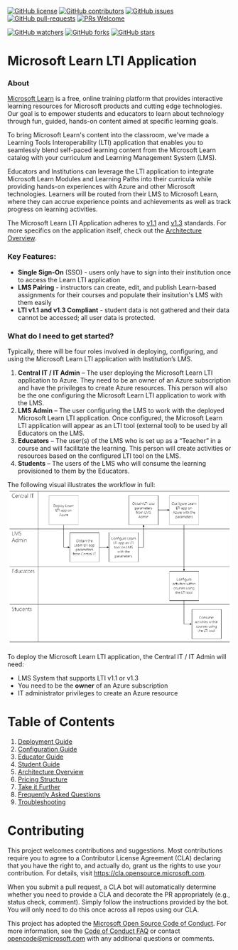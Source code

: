 [![GitHub license](https://img.shields.io/github/license/microsoft/Learn-LTI.svg)](https://github.com/microsoft/Learn-LTI/blob/master/LICENSE)
[![GitHub contributors](https://img.shields.io/github/contributors/microsoft/Learn-LTI.svg)](https://GitHub.com/microsoft/Learn-LTI/graphs/contributors/)
[![GitHub issues](https://img.shields.io/github/issues/microsoft/Learn-LTI.svg)](https://GitHub.com/microsoft/Learn-LTI/issues/)
[![GitHub pull-requests](https://img.shields.io/github/issues-pr/microsoft/Learn-LTI.svg)](https://GitHub.com/microsoft/Learn-LTI/pull/)
[![PRs Welcome](https://img.shields.io/badge/PRs-welcome-brightgreen.svg?style=flat-square)](http://makeapullrequest.com)

[![GitHub watchers](https://img.shields.io/github/watchers/microsoft/Learn-LTI.svg?style=social&label=Watch&maxAge=2592000)](https://GitHub.com/microsoft/Learn-LTI/watchers/)
[![GitHub forks](https://img.shields.io/github/forks/microsoft/Learn-LTI.svg?style=social&label=Fork&maxAge=2592000)](https://GitHub.com/microsoft/Learn-LTI/network/)
[![GitHub stars](https://img.shields.io/github/stars/microsoft/Learn-LTI.svg?style=social&label=Star&maxAge=2592000)](https://GitHub.com/microsoft/LEARN-LTI/stargazers/)

# Microsoft Learn LTI Application 

### About ###
[Microsoft Learn](https://docs.microsoft.com/learn/?WT.mc_id=edna) is a free, online training platform that provides interactive learning resources for Microsoft products and cutting edge technologies. Our goal is to empower students and educators to learn about technology through fun, guided, hands-on content aimed at specific learning goals. 

To bring Microsoft Learn's content into the classroom, we've made a Learning Tools Interoperability (LTI) application that enables you to seamlessly blend self-paced learning content from the Microsoft Learn catalog with your curriculum and Learning Management System (LMS).

Educators and Institutions can leverage the LTI application to integrate Microsoft Learn Modules and Learning Paths into their curricula while providing hands-on experiences with Azure and other Microsoft technologies. Learners will be routed from their LMS to Microsoft Learn, where they can accrue experience points and achievements as well as track progress on learning activities.

The Microsoft Learn LTI Application adheres to [v1.1](https://www.imsglobal.org/specs/ltiv1p1) and [v1.3](http://www.imsglobal.org/spec/lti/v1p3/) standards. For more specifics on the application itself, check out the [Architecture Overview](./docs/ARCHITECTURE_OVERVIEW.md).

### Key Features: ###
- **Single Sign-On** (SSO) - users only have to sign into their institution once to access the Learn LTI application
- **LMS Pairing** - instructors can create, edit, and publish Learn-based assignments for their courses and populate their insitution's LMS with them easily
- **LTI v1.1 and v1.3 Compliant** - student data is not gathered and their data cannot be accessed; all user data is protected.

### What do I need to get started? ###
Typically, there will be four roles involved in deploying, configuring, and using the Microsoft Learn LTI application with Institution’s LMS.

1. **Central IT / IT Admin** – The user deploying the Microsoft Learn LTI application to Azure. They need to be an owner of an Azure subscription and have the privileges to create Azure resources. This person will also be the one configuring the Microsoft Learn LTI application to work with the LMS.
2. **LMS Admin** – The user configuring the LMS to work with the deployed Microsoft Learn LTI application. Once configured, the Microsoft Learn LTI application will appear as an LTI tool (external tool) to be used by all Educators on the LMS.
3. **Educators** – The user(s) of the LMS who is set up as a “Teacher” in a course and will facilitate the learning. This person will create activities or resources based on the configured LTI tool on the LMS.
4. **Students** – The users of the LMS who will consume the learning provisioned to them by the Educators.

The following visual illustrates the workflow in full:
![Readme.1.png](./images/Readme.1.png)

To deploy the Microsoft Learn LTI application, the Central IT / IT Admin will need:

- LMS System that supports LTI v1.1 or v1.3
- You need to be the **owner** of an Azure subscription
- IT administrator privileges to create an Azure resource

# Table of Contents

1. [Deployment Guide](./docs/DEPLOYMENT_GUIDE.md)
2. [Configuration Guide](./docs/CONFIGURATION_GUIDE.md)
3. [Educator Guide](./docs/USER_GUIDE.md)
4. [Student Guide](./docs/STUDENT_GUIDE.md)
5. [Architecture Overview](./docs/ARCHITECTURE_OVERVIEW.md)
6. [Pricing Structure](./docs/PRICING_STRUCTURE.md)
7. [Take it Further](./docs/TAKE_IT_FURTHER.md)
8. [Frequently Asked Questions](./docs/FAQ.md)
9. [Troubleshooting](./docs/TROUBLESHOOTING.md)

# Contributing

This project welcomes contributions and suggestions.  Most contributions require you to agree to a
Contributor License Agreement (CLA) declaring that you have the right to, and actually do, grant us
the rights to use your contribution. For details, visit https://cla.opensource.microsoft.com.

When you submit a pull request, a CLA bot will automatically determine whether you need to provide
a CLA and decorate the PR appropriately (e.g., status check, comment). Simply follow the instructions
provided by the bot. You will only need to do this once across all repos using our CLA.

This project has adopted the [Microsoft Open Source Code of Conduct](https://opensource.microsoft.com/codeofconduct/?WT.mc_id=learnlti-github-cxa).
For more information, see the [Code of Conduct FAQ](https://opensource.microsoft.com/codeofconduct/faq/?WT.mc_id=learnlti-github-cxa) or
contact [opencode@microsoft.com](mailto:opencode@microsoft.com) with any additional questions or comments.
